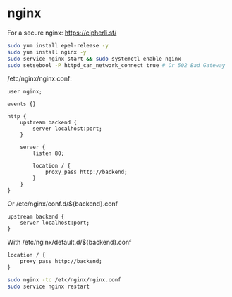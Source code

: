 # nginx

For a secure nginx: https://cipherli.st/

```bash
sudo yum install epel-release -y
sudo yum install nginx -y
sudo service nginx start && sudo systemctl enable nginx
sudo setsebool -P httpd_can_network_connect true # Or 502 Bad Gateway
```

/etc/nginx/nginx.conf:
```
user nginx;

events {}

http {
    upstream backend {
        server localhost:port;
    }

    server {
        listen 80;

        location / {
            proxy_pass http://backend;
        }
    }
}
```

Or /etc/nginx/conf.d/${backend}.conf
```
upstream backend {
    server localhost:port;
}
```

With /etc/nginx/default.d/${backend}.conf
```
location / {
    proxy_pass http://backend;
}
```

```bash
sudo nginx -tc /etc/nginx/nginx.conf
sudo service nginx restart
```
